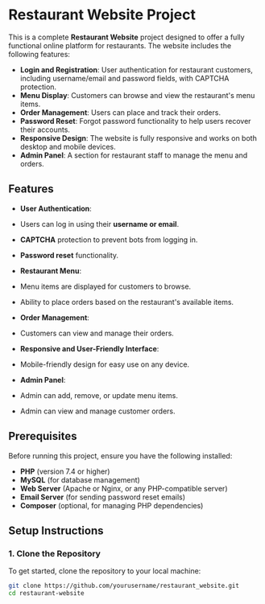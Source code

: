 # Restaurant Website Project

This is a complete **Restaurant Website** project designed to offer a fully functional online platform for restaurants. The website includes the following features:

- **Login and Registration**: User authentication for restaurant customers, including username/email and password fields, with CAPTCHA protection.
- **Menu Display**: Customers can browse and view the restaurant's menu items.
- **Order Management**: Users can place and track their orders.
- **Password Reset**: Forgot password functionality to help users recover their accounts.
- **Responsive Design**: The website is fully responsive and works on both desktop and mobile devices.
- **Admin Panel**: A section for restaurant staff to manage the menu and orders.

## Features

- **User Authentication**:
 - Users can log in using their **username or email**.
 - **CAPTCHA** protection to prevent bots from logging in.
 - **Password reset** functionality.
- **Restaurant Menu**:

 - Menu items are displayed for customers to browse.
 - Ability to place orders based on the restaurant's available items.

- **Order Management**:
 - Customers can view and manage their orders.
- **Responsive and User-Friendly Interface**:
 - Mobile-friendly design for easy use on any device.
- **Admin Panel**:
 - Admin can add, remove, or update menu items.
 - Admin can view and manage customer orders.

## Prerequisites

Before running this project, ensure you have the following installed:

- **PHP** (version 7.4 or higher)
- **MySQL** (for database management)
- **Web Server** (Apache or Nginx, or any PHP-compatible server)
- **Email Server** (for sending password reset emails)
- **Composer** (optional, for managing PHP dependencies)

## Setup Instructions

### 1. Clone the Repository

To get started, clone the repository to your local machine:

```bash
git clone https://github.com/yourusername/restaurant_website.git
cd restaurant-website
```
